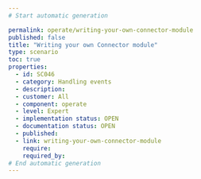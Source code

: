 ```yaml
---
# Start automatic generation

permalink: operate/writing-your-own-connector-module
published: false
title: "Writing your own Connector module"
type: scenario
toc: true
properties:
  - id: SC046
  - category: Handling events
  - description:
  - customer: All
  - component: operate
  - level: Expert
  - implementation status: OPEN
  - documentation status: OPEN
  - published:
  - link: writing-your-own-connector-module
    require:
    required_by:
# End automatic generation
---
```

